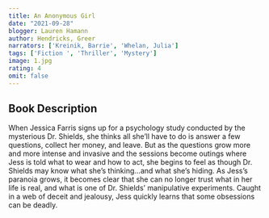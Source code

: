 ```yaml
---
title: An Anonymous Girl
date: "2021-09-28"
blogger: Lauren Hamann
author: Hendricks, Greer
narrators: ['Kreinik, Barrie', 'Whelan, Julia']
tags: ['Fiction ', 'Thriller', 'Mystery']
image: 1.jpg
rating: 4
omit: false
---
```



## Book Description

When Jessica Farris signs up for a psychology study conducted by the mysterious Dr. Shields, she thinks all she’ll have to do is answer a few questions, collect her money, and leave. But as the questions grow more and more intense and invasive and the sessions become outings where Jess is told what to wear and how to act, she begins to feel as though Dr. Shields may know what she’s thinking…and what she’s hiding. As Jess’s paranoia grows, it becomes clear that she can no longer trust what in her life is real, and what is one of Dr. Shields’ manipulative experiments. Caught in a web of deceit and jealousy, Jess quickly learns that some obsessions can be deadly.